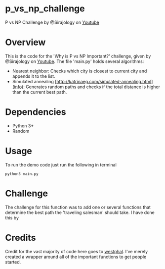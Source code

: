 # p_vs_np_challenge
P vs NP Challenge by @Sirajology on [Youtube](https://youtu.be/9MvbNPQiEE8)



Overview
============
This is the code for the 'Why is P vs NP Important?' challenge, given by @Sirajology on [Youtube](https://youtu.be/9MvbNPQiEE8). The file 'main.py' holds several algorithms:
- Nearest neighbor: Checks which city is closest to current city and appends it to the list.
- Simulated annealing [http://katrinaeg.com/simulated-annealing.html](info): Generates random paths and checks if the total distance is higher than the current best path.

Dependencies
============
- Python 3+
- Random

Usage
===========

To run the demo code just run the following in terminal

``python3 main.py``


Challenge
===========

The challenge for this function was to add one or several functions that determine the best path the 'traveling salesman' should take. I have done this by 

Credits
===========
Credit for the vast majority of code here goes to [westphal](https://github.com/westphal). I've merely created a wrapper around all of the important functions to get people started. 
